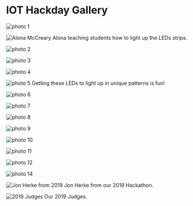 # IOT Hackday Gallery

![photo 1](gallery/1.jpg)

![Alona McCreary](gallery/alona-mccreary.png)
Alona teaching students how to light up the LEDs strips.

![photo 2](gallery/2.jpg)

![photo 3](gallery/3.png)

![photo 4](gallery/4.png)

![photo 5](gallery/5.png)
Getting these LEDs to light up in unique patterns is fun!

![photo 6](gallery/6.png)

![photo 7](gallery/7.png)

![photo 8](gallery/8.png)

![photo 9](gallery/9.png)

![photo 10](gallery/10.png)

![photo 11](gallery/11.png)

![photo 12](gallery/12.png)

![photo 14](gallery/14.png)

![Jon Herke from 2019](gallery/jon-herke.png)
Jon Herke from our 2019 Hackathon.

![2019 Judges](img/../gallery/judges.png)
Our 2019 Judges.
